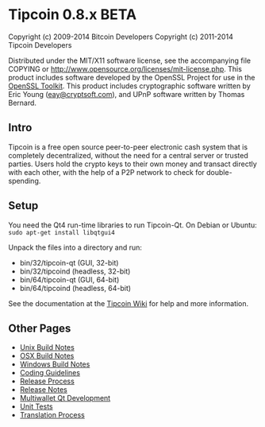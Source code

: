 Tipcoin 0.8.x BETA
====================

Copyright (c) 2009-2014 Bitcoin Developers
Copyright (c) 2011-2014 Tipcoin Developers

Distributed under the MIT/X11 software license, see the accompanying
file COPYING or http://www.opensource.org/licenses/mit-license.php.
This product includes software developed by the OpenSSL Project for use in the [OpenSSL Toolkit](http://www.openssl.org/). This product includes
cryptographic software written by Eric Young ([eay@cryptsoft.com](mailto:eay@cryptsoft.com)), and UPnP software written by Thomas Bernard.


Intro
---------------------
Tipcoin is a free open source peer-to-peer electronic cash system that is
completely decentralized, without the need for a central server or trusted
parties.  Users hold the crypto keys to their own money and transact directly
with each other, with the help of a P2P network to check for double-spending.


Setup
---------------------
You need the Qt4 run-time libraries to run Tipcoin-Qt. On Debian or Ubuntu:
	`sudo apt-get install libqtgui4`

Unpack the files into a directory and run:

- bin/32/tipcoin-qt (GUI, 32-bit)
- bin/32/tipcoind (headless, 32-bit)
- bin/64/tipcoin-qt (GUI, 64-bit)
- bin/64/tipcoind (headless, 64-bit)

See the documentation at the [Tipcoin Wiki](http://tipcoin.info)
for help and more information.


Other Pages
---------------------
- [Unix Build Notes](build-unix.md)
- [OSX Build Notes](build-osx.md)
- [Windows Build Notes](build-msw.md)
- [Coding Guidelines](coding.md)
- [Release Process](release-process.md)
- [Release Notes](release-notes.md)
- [Multiwallet Qt Development](multiwallet-qt.md)
- [Unit Tests](unit-tests.md)
- [Translation Process](translation_process.md)
